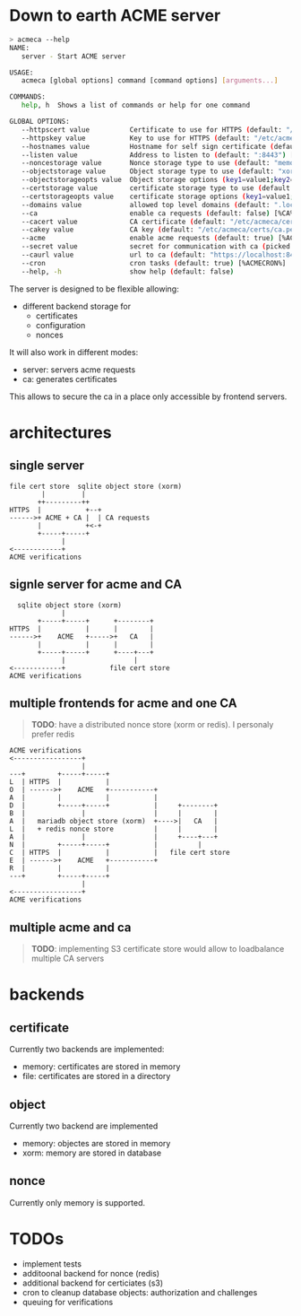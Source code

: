 # Down to earth ACME server

```bash
> acmeca --help     
NAME:
   server - Start ACME server

USAGE:
   acmeca [global options] command [command options] [arguments...]

COMMANDS:
   help, h  Shows a list of commands or help for one command

GLOBAL OPTIONS:
   --httpscert value          Certificate to use for HTTPS (default: "/etc/acmeca/certs/https.crt") [%HTTPS_CERT%]
   --httpskey value           Key to use for HTTPS (default: "/etc/acmeca/certs/https.pem") [%HTTPS_KEY%]
   --hostnames value          Hostname for self sign certificate (default: "localhost") [%HOSTNAMES%]
   --listen value             Address to listen to (default: ":8443") [%LISTEN%]
   --noncestorage value       Nonce storage type to use (default: "memory") [%NONCE_STORAGE%]
   --objectstorage value      Object storage type to use (default: "xorm") [%OBJECT_STORAGE%]
   --objectstorageopts value  Object storage options (key1=value1;key2=value2;...) [%OBJECT_STORAGE_OPTS%]
   --certstorage value        certificate storage type to use (default: "file") [%CERT_STORAGE%]
   --certstorageopts value    certificate storage options (key1=value1;key2=value2...) [%CERT_STORAGE_OPTS%]
   --domains value            allowed top level domains (default: ".local") [%DOMAINS%]
   --ca                       enable ca requests (default: false) [%CA%]
   --cacert value             CA certificate (default: "/etc/acmeca/certs/ca.crt") [%CACERT%]
   --cakey value              CA key (default: "/etc/acmeca/certs/ca.pem") [%CAKEY%]
   --acme                     enable acme requests (default: true) [%ACME%]
   --secret value             secret for communication with ca (picked from /run/secrets/acmesecret) [%SECRET%]
   --caurl value              url to ca (default: "https://localhost:8443/ca") [%CASERVER%]
   --cron                     cron tasks (default: true) [%ACMECRON%]
   --help, -h                 show help (default: false)
```

The server is designed to be flexible allowing:

* different backend storage for
  * certificates
  * configuration
  * nonces

It will also work in different modes:

* server: servers acme requests
* ca: generates certificates

This allows to secure the ca in a place only accessible by frontend servers.

# architectures

## single server

```ascii
file cert store  sqlite object store (xorm)
        |         |
       ++---------++
HTTPS  |           +--+
------>+ ACME + CA |  | CA requests
       |           +<-+
       +-----+-----+
             |
<------------+
ACME verifications
```

## signle server for acme and CA

```ascii
  sqlite object store (xorm)
             |
       +-----+-----+      +--------+
HTTPS  |           |      |        |
------>+    ACME   +----->+   CA   |
       |           |      |        |
       +-----+-----+      +----+---+
             |                 |
<------------+           file cert store
ACME verifications
```

## multiple frontends for acme and one CA

> **TODO**: have a distributed nonce store (xorm or redis). I personaly prefer redis

```ascii
ACME verifications
<-----------------+  
                  |
---+        +-----+-----+           
L  | HTTPS  |           |           
O  | ------>+    ACME   +-----------+
A  |        |           |           |
D  |        +-----+-----+           |     +--------+
B  |              |                 |     |        |
A  |   mariadb object store (xorm)  +---->|   CA   |
L  |   + redis nonce store          |     |        |
A  |              |                 |     +----+---+
N  |        +-----+-----+           |          |
C  | HTTPS  |           |           |   file cert store
E  | ------>+    ACME   +-----------+   
R  |        |           |           
---+        +-----+-----+           
                  |                      
<-----------------+               
ACME verifications
```

## multiple acme and ca

> **TODO**: implementing S3 certificate store would allow to loadbalance multiple CA servers

# backends

## certificate

Currently two backends are implemented:
* memory: certificates are stored in memory
* file: certificates are stored in a directory

## object

Currently two backend are implemented
* memory: objectes are stored in memory
* xorm: memory are stored in database

## nonce

Currently only memory is supported.

# TODOs

* implement tests
* additoonal backend for nonce (redis)
* additional backend for certiciates (s3)
* cron to cleanup database objects: authorization and challenges
* queuing for verifications